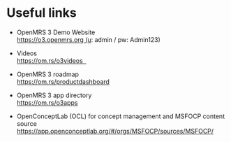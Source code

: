 # Useful links


* OpenMRS 3 Demo Website    
https://o3.openmrs.org (u: admin / pw: Admin123)  

* Videos  
https://om.rs/o3videos  

* OpenMRS 3 roadmap  
https://om.rs/productdashboard  

* OpenMRS 3 app directory  
https://om.rs/o3apps  

* OpenConceptLab (OCL) for concept management and MSFOCP content source  
https://app.openconceptlab.org/#/orgs/MSFOCP/sources/MSFOCP/ 
